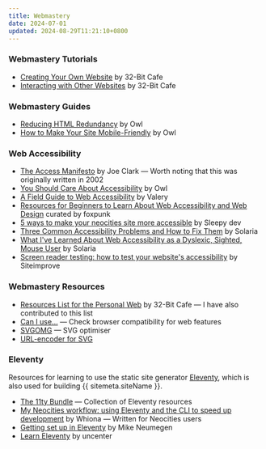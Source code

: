 ```yaml
---
title: Webmastery
date: 2024-07-01
updated: 2024-08-29T11:21:10+0800
---
```


### Webmastery Tutorials

* [Creating Your Own Website](https://32bit.cafe/cyowebsite/) by 32-Bit Cafe
* [Interacting with Other Websites](https://32bit.cafe/interactingontheweb/) by 32-Bit Cafe

### Webmastery Guides

* [Reducing HTML Redundancy](https://owlsroost.xyz/articles/2023-12-23-reducing-html-redundancy.html) by Owl
* [How to Make Your Site Mobile-Friendly](https://owlsroost.xyz/articles/2024-06-24-how-to-make-your-site-mobile-friendly.html) by Owl

### Web Accessibility

* [The Access Manifesto](https://joeclark.org/book/sashay/serialization/AccessManifesto.html) by Joe Clark — Worth noting that this was originally written in 2002
* [You Should Care About Accessibility](https://owlsroost.xyz/articles/2023-08-20-you-should-care-about-accessibility.html) by Owl
* [A Field Guide to Web Accessibility](https://theultimatemotherfuckingwebsite.com/) by Valery
* [Resources for Beginners to Learn About Web Accessibility and Web Design](https://www.tumblr.com/foxpunk/700063063948312576/hey-you-yeah-you-with-the-cool-neocities) curated by foxpunk
* [5 ways to make your neocities site more accessible](https://sleepydev.neocities.org/posts/5%20Ways%20to%20make%20your%20Neocities%20site%20more%20accessible) by Sleepy dev
* [Three Common Accessibility Problems and How to Fix Them](https://solaria.neocities.org/beginnersaccessibility) by Solaria
* [What I've Learned About Web Accessibility as a Dyslexic, Sighted, Mouse User](https://solaria.neocities.org/accessibility) by Solaria
* [Screen reader testing: how to test your website's accessibility](https://www.siteimprove.com/glossary/screen-reader-testing/) by Siteimprove

### Webmastery Resources

* [Resources List for the Personal Web](https://discourse.32bit.cafe/t/resources-list-for-the-personal-web/49) by 32-Bit Cafe — I have also contributed to this list
* [Can I use...](https://caniuse.com/) — Check browser compatibility for web features
* [SVGOMG](https://jakearchibald.github.io/svgomg/) — SVG optimiser
* [URL-encoder for SVG](https://yoksel.github.io/url-encoder/)

### Eleventy
Resources for learning to use the static site generator [Eleventy](https://www.11ty.dev/), which is also used for building {{ sitemeta.siteName }}.

* [The 11ty Bundle](https://11tybundle.dev/) — Collection of Eleventy resources
* [My Neocities workflow: using Eleventy and the CLI to speed up development](https://whiona.weblog.lol/2023/10/my-neocities-workflow:-using-eleventy-and-the-cli-to-speed-up-development) by Whiona — Written for Neocities users
* [Getting set up in Eleventy](https://cloudcannon.com/tutorials/eleventy-beginner-tutorial/) by Mike Neumegen
* [Learn Eleventy](https://learn-eleventy.pages.dev/) by uncenter
